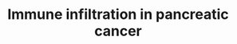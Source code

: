 ---
annotations:
- id: DOID:1793
  parent: disease of cellular proliferation
  type: Disease Ontology
  value: pancreatic cancer
- id: PW:0000626
  parent: disease pathway
  type: Pathway Ontology
  value: pancreatic cancer pathway
- id: PW:0000023
  parent: regulatory pathway
  type: Pathway Ontology
  value: immune response pathway
authors:
- IsabelWassink
- Mkutmon
- Ddigles
description: 'Immune cell infiltration in pancreatic cancer. Various factors are secreted
  in the tumor microenvironment (TME) of pancreatic ductal adenocarcinoma (PDAC) that
  can either stimulate or inhibit PDAC development. Alteration of PDAC development
  by immune cells can be direct and/or indirect.  Used cell name abbreviations: MDSC
  = myeloid-derived suppressor cell, Treg = regulatory T cell, CAF = cancer associated
  fibroblast, PSC = pancreatic stellate cell, Th = CD4+ T helper cell.'
last-edited: 2023-01-21
organisms:
- Homo sapiens
redirect_from:
- /index.php/Pathway:WP5285
- /instance/WP5285
- /instance/WP5285_rr125081
revision: r125081
schema-jsonld:
- '@context': https://schema.org/
  '@id': https://wikipathways.github.io/pathways/WP5285.html
  '@type': Dataset
  creator:
    '@type': Organization
    name: WikiPathways
  description: 'Immune cell infiltration in pancreatic cancer. Various factors are
    secreted in the tumor microenvironment (TME) of pancreatic ductal adenocarcinoma
    (PDAC) that can either stimulate or inhibit PDAC development. Alteration of PDAC
    development by immune cells can be direct and/or indirect.  Used cell name abbreviations:
    MDSC = myeloid-derived suppressor cell, Treg = regulatory T cell, CAF = cancer
    associated fibroblast, PSC = pancreatic stellate cell, Th = CD4+ T helper cell.'
  keywords:
  - CCL2
  - CCL20
  - CCL28
  - CCL5
  - CO
  - CSF2
  - CXCL1
  - CXCL12
  - CXCL5
  - CXCL8
  - IFNG
  - IL10
  - IL12A
  - IL12B
  - IL13
  - IL17A
  - IL17B
  - IL17C
  - IL17D
  - IL17F
  - IL1B
  - IL2
  - IL23A
  - IL25
  - IL4
  - IL5
  - IL6
  - LGALS1
  - LGALS3
  - LGALS9
  - MMP9
  - 'NO'
  - REG4
  - TGFB1
  - TGFB2
  - TGFB3
  - TNF
  - VEGFA
  - VEGFB
  - VEGFC
  - VEGFD
  license: CC0
  name: Immune infiltration in pancreatic cancer
seo: CreativeWork
title: Immune infiltration in pancreatic cancer
wpid: WP5285
---